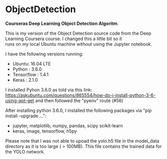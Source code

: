 # ObjectDetection
**Courseras Deep Learning Object Detection Algoritm**.

This is my version of the Object Detection source code from the Deep Learning Coursera course. I changed this a little bit so it \
runs on my local Ubuntu machine without using the Jupyter notebook. 

I have the following versions running:
* Ubuntu: 16.04 LTE
* Python : 3.6.0
* Tensorflow : 1.4.1
* Keras : 2.1.0

I installed Pyhon 3.6.0 as told via this link: https://askubuntu.com/questions/865554/how-do-i-install-python-3-6-using-apt-get
 and then followed the "pyenv" route (#56)
 
After installing python 3.6.0, I installed the following packages via "pip install -upgrade ...":
- jupyter, matplotlib, numpy, pandas, scipy scikit-learn
- keras, image, tensorflow, h5py

Please note that I was not able to upoad the yolo.h5 file in the model_data directory as it is too large ( > 100MB). This file contains the trained data for the YOLO network.
